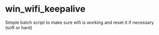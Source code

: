 # win_wifi_keepalive
Simple batch script to make sure wifi is working and reset it if necessary (soft or hard)
